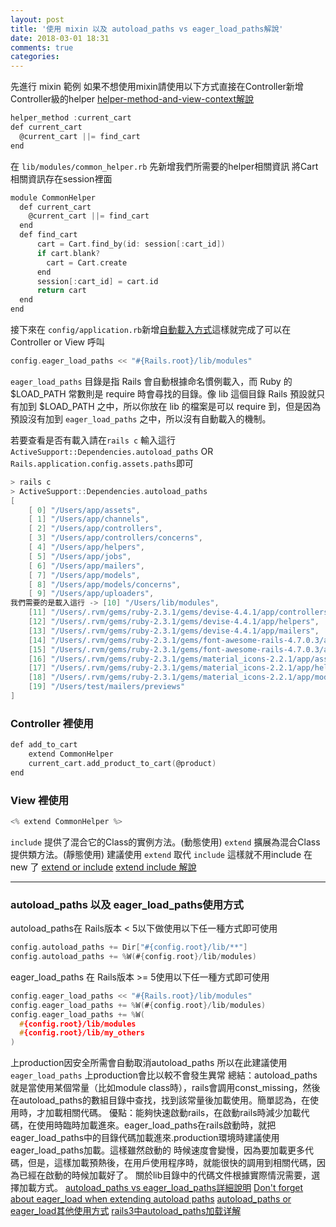 ```yaml
---
layout: post
title: '使用 mixin 以及 autoload_paths vs eager_load_paths解說'
date: 2018-03-01 18:31
comments: true
categories: 
---
```

先進行 mixin 範例
如果不想使用mixin請使用以下方式直接在Controller新增 Controller級的helper
[helper-method-and-view-context解說](http://blog.xdite.net/posts/2014/06/16/helper-method-and-view-context)
```c Controller
helper_method :current_cart
def current_cart
  @current_cart ||= find_cart
end
```
在 `lib/modules/common_helper.rb` 先新增我們所需要的helper相關資訊
將Cart相關資訊存在session裡面
```c common_helper.rb 
module CommonHelper      
  def current_cart
    @current_cart ||= find_cart
  end
  def find_cart
      cart = Cart.find_by(id: session[:cart_id])
      if cart.blank?
        cart = Cart.create
      end
      session[:cart_id] = cart.id
      return cart
  end
end
```
接下來在 `config/application.rb`新增[自動載入方式](https://ihower.tw/rails/environments-and-bundler.html#sec6)這樣就完成了可以在Controller or View 呼叫
```c application.rb
config.eager_load_paths << "#{Rails.root}/lib/modules"
```
`eager_load_paths` 目錄是指 Rails 會自動根據命名慣例載入，而 Ruby 的 $LOAD_PATH 常數則是 require 時會尋找的目錄。像 lib 這個目錄 Rails 預設就只有加到 $LOAD_PATH 之中，所以你放在 lib 的檔案是可以 require 到，但是因為預設沒有加到 `eager_load_paths` 之中，所以沒有自動載入的機制。

若要查看是否有載入請在`rails c`
輸入這行`ActiveSupport::Dependencies.autoload_paths` OR
`Rails.application.config.assets.paths`即可
```c terminal
> rails c
> ActiveSupport::Dependencies.autoload_paths
[
    [ 0] "/Users/app/assets",
    [ 1] "/Users/app/channels",
    [ 2] "/Users/app/controllers",
    [ 3] "/Users/app/controllers/concerns",
    [ 4] "/Users/app/helpers",
    [ 5] "/Users/app/jobs",
    [ 6] "/Users/app/mailers",
    [ 7] "/Users/app/models",
    [ 8] "/Users/app/models/concerns",
    [ 9] "/Users/app/uploaders",
我們需要的是載入這行 -> [10] "/Users/lib/modules",
    [11] "/Users/.rvm/gems/ruby-2.3.1/gems/devise-4.4.1/app/controllers",
    [12] "/Users/.rvm/gems/ruby-2.3.1/gems/devise-4.4.1/app/helpers",
    [13] "/Users/.rvm/gems/ruby-2.3.1/gems/devise-4.4.1/app/mailers",
    [14] "/Users/.rvm/gems/ruby-2.3.1/gems/font-awesome-rails-4.7.0.3/app/assets",
    [15] "/Users/.rvm/gems/ruby-2.3.1/gems/font-awesome-rails-4.7.0.3/app/helpers",
    [16] "/Users/.rvm/gems/ruby-2.3.1/gems/material_icons-2.2.1/app/assets",
    [17] "/Users/.rvm/gems/ruby-2.3.1/gems/material_icons-2.2.1/app/helpers",
    [18] "/Users/.rvm/gems/ruby-2.3.1/gems/material_icons-2.2.1/app/models",
    [19] "/Users/test/mailers/previews"
]
```
### Controller 裡使用
```c Controller
def add_to_cart
	extend CommonHelper
	current_cart.add_product_to_cart(@product)    
end
```
### View 裡使用
```c View
<% extend CommonHelper %>
```
`include` 提供了混合它的Class的實例方法。(動態使用)
`extend` 擴展為混合Class提供類方法。(靜態使用)
建議使用 `extend` 取代 `include` 這樣就不用include 在 new 了
[extend or include](https://stackoverflow.com/questions/15097929/ruby-module-require-and-include)
[extend include 解說](http://blog.niclin.tw/posts/1076821)
****
### autoload_paths 以及 eager_load_paths使用方式
autoload_paths在 Rails版本 < 5以下做使用以下任一種方式即可使用
```c config/application.rb
config.autoload_paths += Dir["#{config.root}/lib/**"] 
config.autoload_paths += %W(#{config.root}/lib/modules)
```
eager_load_paths 在 Rails版本 >= 5使用以下任一種方式即可使用
```c config/application.rb
config.eager_load_paths << "#{Rails.root}/lib/modules"
config.eager_load_paths += %W(#{config.root}/lib/modules)
config.eager_load_paths += %W(
  #{config.root}/lib/modules
  #{config.root}/lib/my_others
)
```
上production因安全所需會自動取消autoload_paths
所以在此建議使用`eager_load_paths` 上production會比以較不會發生異常
總結：autoload_paths就是當使用某個常量（比如module class時），rails會調用const_missing，然後在autoload_paths的數組目錄中查找，找到該常量後加載使用。簡單認為，在使用時，才加載相關代碼。 優點：能夠快速啟動rails，在啟動rails時減少加載代碼，在使用時臨時加載進來。eager_load_paths在rails啟動時，就把eager_load_paths中的目錄代碼加載進來.production環境時建議使用eager_load_paths加載。這樣雖然啟動的 時候速度會變慢，因為要加載更多代碼，但是，這樣加載預熱後，在用戶使用程序時，就能很快的調用到相關代碼，因為已經在啟動的時候加載好了。 關於lib目錄中的代碼文件根據實際情況需要，選擇加載方式。
[autoload_paths vs eager_load_paths詳細說明](https://stackoverflow.com/questions/19773266/confusing-about-autoload-paths-vs-eager-load-paths-in-rails-4)
[Don't forget about eager_load when extending autoload paths](https://blog.arkency.com/2014/11/dont-forget-about-eager-load-when-extending-autoload/)
[autoload_paths or eager_load其他使用方式](http://hakunin.com/rails3-load-paths )
[rails3中autoload_paths加载详解](http://www.mojidong.com/rails/2013/03/16/rails3-autoload_paths-principle/)